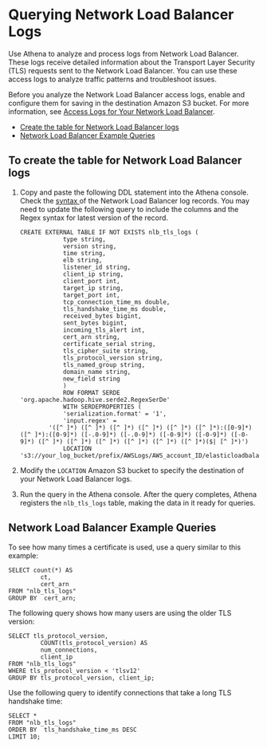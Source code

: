 # Querying Network Load Balancer Logs<a name="networkloadbalancer-classic-logs"></a>

Use Athena to analyze and process logs from Network Load Balancer\. These logs receive detailed information about the Transport Layer Security \(TLS\) requests sent to the Network Load Balancer\. You can use these access logs to analyze traffic patterns and troubleshoot issues\. 

Before you analyze the Network Load Balancer access logs, enable and configure them for saving in the destination Amazon S3 bucket\. For more information, see [ Access Logs for Your Network Load Balancer](https://docs.aws.amazon.com/elasticloadbalancing/latest//network/load-balancer-access-logs.html)\.
+ [Create the table for Network Load Balancer logs](#to-create-the-network-logs-table)
+ [Network Load Balancer Example Queries](#query-nlb-example)

## To create the table for Network Load Balancer logs<a name="to-create-the-network-logs-table"></a>

1. Copy and paste the following DDL statement into the Athena console\. Check the [syntax ](https://docs.aws.amazon.com/elasticloadbalancing/latest/network/load-balancer-access-logs.html#access-log-file-format) of the Network Load Balancer log records\. You may need to update the following query to include the columns and the Regex syntax for latest version of the record\.

   ```
   CREATE EXTERNAL TABLE IF NOT EXISTS nlb_tls_logs (
               type string,
               version string,
               time string,
               elb string,
               listener_id string,
               client_ip string,
               client_port int,
               target_ip string,
               target_port int,
               tcp_connection_time_ms double,
               tls_handshake_time_ms double,
               received_bytes bigint,
               sent_bytes bigint,
               incoming_tls_alert int,
               cert_arn string,
               certificate_serial string,
               tls_cipher_suite string,
               tls_protocol_version string,
               tls_named_group string,
               domain_name string,
               new_field string
               )
               ROW FORMAT SERDE 'org.apache.hadoop.hive.serde2.RegexSerDe'
               WITH SERDEPROPERTIES (
               'serialization.format' = '1',
               'input.regex' = 
           '([^ ]*) ([^ ]*) ([^ ]*) ([^ ]*) ([^ ]*) ([^ ]*):([0-9]*) ([^ ]*):([0-9]*) ([-.0-9]*) ([-.0-9]*) ([-0-9]*) ([-0-9]*) ([-0-9]*) ([^ ]*) ([^ ]*) ([^ ]*) ([^ ]*) ([^ ]*) ([^ ]*)($| [^ ]*)')
               LOCATION 's3://your_log_bucket/prefix/AWSLogs/AWS_account_ID/elasticloadbalancing/region';
   ```

1. Modify the `LOCATION` Amazon S3 bucket to specify the destination of your Network Load Balancer logs\.

1. Run the query in the Athena console\. After the query completes, Athena registers the `nlb_tls_logs` table, making the data in it ready for queries\.

## Network Load Balancer Example Queries<a name="query-nlb-example"></a>

To see how many times a certificate is used, use a query similar to this example:

```
SELECT count(*) AS 
         ct,
         cert_arn
FROM "nlb_tls_logs"
GROUP BY  cert_arn;
```

The following query shows how many users are using the older TLS version:

```
SELECT tls_protocol_version,
         COUNT(tls_protocol_version) AS 
         num_connections,
         client_ip
FROM "nlb_tls_logs"
WHERE tls_protocol_version < 'tlsv12'
GROUP BY tls_protocol_version, client_ip;
```

Use the following query to identify connections that take a long TLS handshake time:

```
SELECT *
FROM "nlb_tls_logs"
ORDER BY  tls_handshake_time_ms DESC 
LIMIT 10;
```